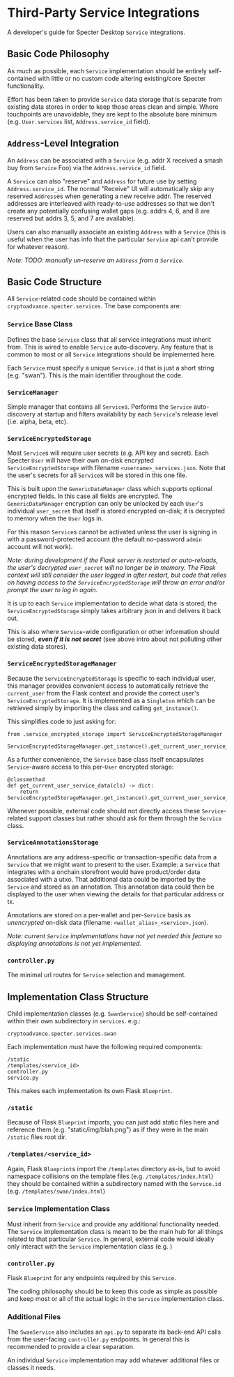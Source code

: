 # Third-Party Service Integrations

A developer's guide for Specter Desktop `Service` integrations.


## Basic Code Philosophy
As much as possible, each `Service` implementation should be entirely self-contained with little or no custom code altering existing/core Specter functionality.

Effort has been taken to provide `Service` data storage that is separate from existing data stores in order to keep those areas clean and simple. Where touchpoints are unavoidable, they are kept to the absolute bare minimum (e.g. `User.services` list, `Address.service_id` field).


## `Address`-Level Integration
An `Address` can be associated with a `Service` (e.g. addr X received a smash buy from `Service` Foo) via the `Address.service_id` field.

A `Service` can also "reserve" and `Address` for future use by setting `Address.service_id`. The normal "Receive" UI will automatically skip any reserved `Address`es when generating a new receive addr. The reserved addresses are interleaved with ready-to-use addresses so that we don't create any potentially confusing wallet gaps (e.g. addrs 4, 6, and 8 are reserved but addrs 3, 5, and 7 are available).

Users can also manually associate an existing `Address` with a `Service` (this is useful when the user has info that the particular `Service` api can't provide for whatever reason).

_Note: TODO: manually un-reserve an `Address` from a `Service`._


## Basic Code Structure
All `Service`-related code should be contained within `cryptoadvance.specter.services`. The base components are:


### `Service` Base Class
Defines the base `Service` class that all service integrations must inherit from. This is wired to enable `Service` auto-discovery. Any feature that is common to most or all `Service` integrations should be implemented here.

Each `Service` must specify a unique `Service.id` that is just a short string (e.g. "swan"). This is the main identifier throughout the code.


### `ServiceManager`
Simple manager that contains all `Service`s. Performs the `Service` auto-discovery at startup and filters availability by each `Service`'s release level (i.e. alpha, beta, etc).


### `ServiceEncryptedStorage`
Most `Service`s will require user secrets (e.g. API key and secret). Each Specter `User` will have their own on-disk encrypted `ServiceEncryptedStorage` with filename `<username>_services.json`. Note that the user's secrets for all `Service`s will be stored in this one file.

This is built upon the `GenericDataManager` class which supports optional encrypted fields. In this case all fields are encrypted. The `GenericDataManager` encryption can only be unlocked by each `User`'s individual `user_secret` that itself is stored encrypted on-disk; it is decrypted to memory when the `User` logs in.

For this reason `Service`s cannot be activated unless the user is signing in with a password-protected account (the default no-password `admin` account will not work).

_Note: during development if the Flask server is restarted or auto-reloads, the user's decrypted `user_secret` will no longer be in memory. The Flask context will still consider the user logged in after restart, but code that relies on having access to the `ServiceEncryptedStorage` will throw an error and/or prompt the user to log in again._

It is up to each `Service` implementation to decide what data is stored; the `ServiceEncryptedStorage` simply takes arbitrary json in and delivers it back out.

This is also where `Service`-wide configuration or other information should be stored, _**even if it is not secret**_ (see above intro about not polluting other existing data stores).


### `ServiceEncryptedStorageManager`
Because the `ServiceEncryptedStorage` is specific to each individual user, this manager provides convenient access to automatically retrieve the `current_user` from the Flask context and provide the correct user's `ServiceEncryptedStorage`. It is implemented as a `Singleton` which can be retrieved simply by importing the class and calling `get_instance()`.

This simplifies code to just asking for:
```
from .service_encrypted_storage import ServiceEncryptedStorageManager

ServiceEncryptedStorageManager.get_instance().get_current_user_service_data(service_id=some_service_id)
```

As a further convenience, the `Service` base class itself encapsulates `Service`-aware access to this per-`User` encrypted storage:
```
@classmethod
def get_current_user_service_data(cls) -> dict:
    return ServiceEncryptedStorageManager.get_instance().get_current_user_service_data(service_id=cls.id)
```

Whenever possible, external code should not directly access these `Service`-related support classes but rather should ask for them through the `Service` class.


### `ServiceAnnotationsStorage`
Annotations are any address-specific or transaction-specific data from a `Service` that we might want to present to the user. Example: a `Service` that integrates with a onchain storefront would have product/order data associated with a utxo. That additional data could be imported by the `Service` and stored as an annotation. This annotation data could then be displayed to the user when viewing the details for that particular address or tx.

Annotations are stored on a per-wallet and per-`Service` basis as _unencrypted_ on-disk data (filename: `<wallet_alias>_<service>.json`).

_Note: current `Service` implementations have not yet needed this feature so displaying annotations is not yet implemented._


### `controller.py`
The minimal url routes for `Service` selection and management.


## Implementation Class Structure
Child implementation classes (e.g. `SwanService`) should be self-contained within their own subdirectory in `services`. e.g.:
```
cryptoadvance.specter.services.swan
```

Each implementation must have the following required components:
```
/static
/templates/<service_id>
controller.py
service.py
```

This makes each implementation its own Flask `Blueprint`.

### `/static`
Because of Flask `Blueprint` imports, you can just add static files here and reference them (e.g. "static/img/blah.png") as if they were in the main `/static` files root dir.

### `/templates/<service_id>`
Again, Flask `Blueprint`s import the `/templates` directory as-is, but to avoid namespace collisions on the template files (e.g. `/templates/index.html`) they should be contained within a subdirectory named with the `Service.id` (e.g. `/templates/swan/index.html`)

### `Service` Implementation Class
Must inherit from `Service` and provide any additional functionality needed. The `Service` implementation class is meant to be the main hub for all things related to that particular `Service`. In general, external code would ideally only interact with the `Service` implementation class (e.g. )

### `controller.py`
Flask `Blueprint` for any endpoints required by this `Service`.

The coding philosophy should be to keep this code as simple as possible and keep most or all of the actual logic in the `Service` implementation class.

### Additional Files
The `SwanService` also includes an `api.py` to separate its back-end API calls from the user-facing `controller.py` endpoints. In general this is recommended to provide a clear separation.

An individual `Service` implementation may add whatever additional files or classes it needs.

